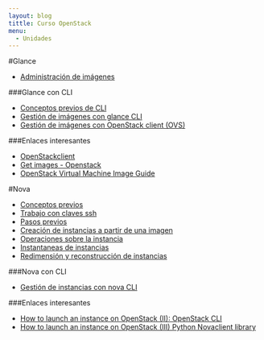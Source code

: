 ```yaml
---
layout: blog
tittle: Curso OpenStack
menu:
  - Unidades
---
```


#Glance

* [Administración de imágenes](imagenes)

###Glance con CLI

* [Conceptos previos de CLI](previos_cli)
* [Gestión de imágenes con glance CLI](imagenes_cli)
* [Gestión de imágenes con OpenStack client (OVS)](imagenes_ovs)

###Enlaces interesantes

* [OpenStackclient](http://docs.openstack.org/developer/python-openstackclient/)
* [Get images - Openstack](http://docs.openstack.org/image-guide/content/ch_obtaining_images.html)
* [OpenStack Virtual Machine Image Guide](http://docs.openstack.org/image-guide/content/)


#Nova

* [Conceptos previos](conceptos_previos)
* [Trabajo con claves ssh](claves_ssh)
* [Pasos previos](previos)
* [Creación de instancias a partir de una imagen](instancias1)
* [Operaciones sobre la instancia](operaciones)
* [Instantaneas de instancias](instantaneas)
* [Redimensión y reconstrucción de instancias](redimension)

###Nova con CLI

* [Gestión de instancias con nova CLI](instancia_cli)

###Enlaces interesantes

* [How to launch an instance on OpenStack (II): OpenStack CLI](http://albertomolina.wordpress.com/2013/11/20/how-to-launch-an-instance-on-openstack-ii-openstack-cli/)
* [How to launch an instance on OpenStack (III) Python Novaclient library](https://albertomolina.wordpress.com/2013/11/20/how-to-launch-an-instance-on-openstack-iii-python-novaclient-library/)